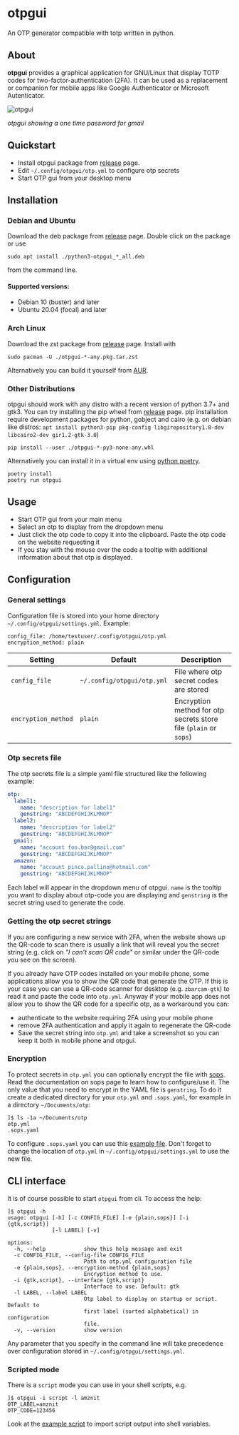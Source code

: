 # otpgui
An OTP generator compatible with totp written in python.

## About

**otpgui** provides a graphical application for GNU/Linux that display TOTP codes for two-factor-authentication (2FA). It can be used as a replacement or companion for mobile apps like Google Authenticator or Microsoft Autenticator.

<p align="center">

![otpgui](https://user-images.githubusercontent.com/20320073/41290428-1fe3d8ba-6e4d-11e8-83c9-530ca252910e.png)

*otpgui showing a one time password for gmail*

</p>

## Quickstart
- Install otpgui package from [release](https://github.com/gianluca-mascolo/otpgui/releases/latest) page.
- Edit `~/.config/otpgui/otp.yml` to configure otp secrets
- Start OTP gui from your desktop menu

## Installation

### Debian and Ubuntu

Download the deb package from [release](https://github.com/gianluca-mascolo/otpgui/releases/latest) page. Double click on the package or use
```
sudo apt install ./python3-otpgui_*_all.deb
```
from the command line.
#### Supported versions:
* Debian 10 (buster) and later
* Ubuntu 20.04 (focal) and later

### Arch Linux

Download the zst package from [release](https://github.com/gianluca-mascolo/otpgui/releases/latest) page. Install with
```
sudo pacman -U ./otpgui-*-any.pkg.tar.zst 
```
Alternatively you can build it yourself from [AUR](https://aur.archlinux.org/packages/otpgui).

### Other Distributions

otpgui should work with any distro with a recent version of python 3.7+ and gtk3. You can try installing the pip wheel from [release](https://github.com/gianluca-mascolo/otpgui/releases/latest) page. pip installation require development packages for python, gobject and cairo (e.g. on debian like distros: `apt install python3-pip pkg-config libgirepository1.0-dev libcairo2-dev gir1.2-gtk-3.0`)
```
pip install --user ./otpgui-*-py3-none-any.whl
```
Alternatively you can install it in a virtual env using [python poetry](https://python-poetry.org/).
```
poetry install
poetry run otpgui
```

## Usage

- Start OTP gui from your main menu
- Select an otp to display from the dropdown menu
- Just click the otp code to copy it into the clipboard. Paste the otp code on the website requesting it
- If you stay with the mouse over the code a tooltip with additional information about that otp is displayed.

## Configuration

### General settings

Configuration file is stored into your home directory `~/.config/otpgui/settings.yml`. Example:
```
config_file: /home/testuser/.config/otpgui/otp.yml
encryption_method: plain
```
| Setting             | Default                  | Description |
| ------------------- | ------------------------ | ----------- |
| `config_file`       | `~/.config/otpgui/otp.yml` | File where otp secret codes are stored | 
| `encryption_method` | `plain`                    | Encryption method for otp secrets store file (`plain` or `sops`) |

### Otp secrets file

The otp secrets file is a simple yaml file structured like the following example:
```yaml
otp:
  label1:
    name: "description for label1"
    genstring: "ABCDEFGHIJKLMNOP"
  label2:
    name: "description for label2"
    genstring: "ABCDEFGHIJKLMNOP"
  gmail:
    name: "account foo.bar@gmail.com"
    genstring: "ABCDEFGHIJKLMNOP"
  amazon:
    name: "account pinco.pallino@hotmail.com"
    genstring: "ABCDEFGHIJKLMNOP"
```
Each label will appear in the dropdown menu of otpgui. `name` is the tooltip you want to display about otp-code you are displaying and `genstring` is the secret string used to generate the code.

### Getting the otp secret strings

If you are configuring a new service with 2FA, when the website shows up the QR-code to scan there is usually a link that will reveal you the secret string (e.g. click on _"I can't scan QR code"_ or similar under the QR-code you see on the screen).

If you already have OTP codes installed on your mobile phone, some applications allow you to show the QR code that generate the OTP. If this is your case you can use a QR-code scanner for desktop  (e.g. `zbarcam-gtk`) to read it and paste the code into `otp.yml`. Anyway if your mobile app does not allow you to show the QR code for a specific otp, as a workaround you can:
- authenticate to the website requiring 2FA using your mobile phone
- remove 2FA authentication and apply it again to regenerate the QR-code
- Save the secret string into `otp.yml` and take a screenshot so you can keep it both in mobile phone and otpgui.

### Encryption

To protect secrets in `otp.yml` you can optionally encrypt the file with [sops](https://github.com/mozilla/sops). Read the documentation on sops page to learn how to configure/use it. The only value that you need to encrypt in the YAML file is `genstring`. To do it create a dedicated directory for your `otp.yml` and `.sops.yaml`, for example in a directory `~/Documents/otp`:
```
]$ ls -1a ~/Documents/otp
otp.yml
.sops.yaml
```
To configure `.sops.yaml` you can use this [example file](examples/sops-example.yml).
Don't forget to change the location of `otp.yml` in `~/.config/otpgui/settings.yml` to use the new file.

## CLI interface

It is of course possible to start `otpgui` from cli. To access the help:
```
]$ otpgui -h
usage: otpgui [-h] [-c CONFIG_FILE] [-e {plain,sops}] [-i {gtk,script}]
              [-l LABEL] [-v]

options:
  -h, --help            show this help message and exit
  -c CONFIG_FILE, --config-file CONFIG_FILE
                        Path to otp.yml configuration file
  -e {plain,sops}, --encryption-method {plain,sops}
                        Encryption method to use.
  -i {gtk,script}, --interface {gtk,script}
                        Interface to use. Default: gtk
  -l LABEL, --label LABEL
                        Otp label to display on startup or script. Default to
                        first label (sorted alphabetical) in configuration
                        file.
  -v, --version         show version
```
Any parameter that you specify in the command line will take precedence over configuration stored in `~/.config/otpgui/settings.yml`.

### Scripted mode
There is a `script` mode you can use in your shell scripts, e.g.
```
]$ otpgui -i script -l amznit
OTP_LABEL=amznit
OTP_CODE=123456
```
Look at the [example script](examples/otp-script-example.sh) to import script output into shell variables.
